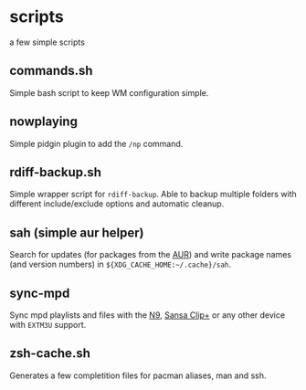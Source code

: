 scripts
=======

a few simple scripts

commands.sh
-----------
Simple bash script to keep WM configuration simple.

nowplaying
-----------
Simple pidgin plugin to add the `/np` command.

rdiff-backup.sh
---------------
Simple wrapper script for `rdiff-backup`. Able to backup multiple folders with different include/exclude options and automatic cleanup.

sah (simple aur helper)
-----------------------
Search for updates (for packages from the [AUR](https://aur.archlinux.org/)) and write package names (and version numbers) in `${XDG_CACHE_HOME:~/.cache}/sah`.

sync-mpd
--------
Sync mpd playlists and files with the [N9](https://en.wikipedia.org/wiki/Nokia_N9), [Sansa Clip+](https://secure.wikimedia.org/wikipedia/en/wiki/SanDisk_Sansa#Sansa_Clip.2B) or any other device with `EXTM3U` support.

zsh-cache.sh
------------
Generates a few completition files for pacman aliases, man and ssh.
